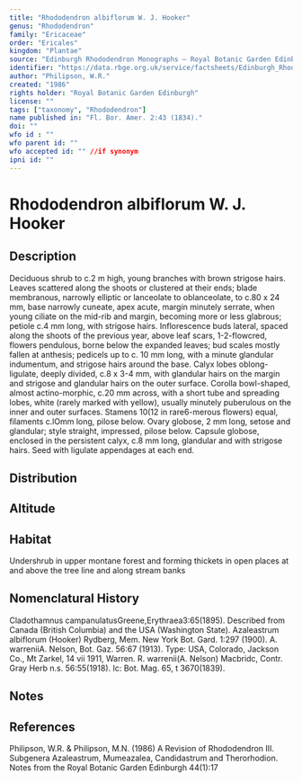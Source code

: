 ```yaml
---
title: "Rhododendron albiflorum W. J. Hooker"
genus: "Rhododendron"
family: "Ericaceae"
order: "Ericales"
kingdom: "Plantae"
source: "Edinburgh Rhododendron Monographs – Royal Botanic Garden Edinburgh"
identifier: "https://data.rbge.org.uk/service/factsheets/Edinburgh_Rhododendron_Monographs.xhtml"
author: "Philipson, W.R."
created: "1986"
rights holder: "Royal Botanic Garden Edinburgh"
license: ""
tags: ["taxonomy", "Rhododendron"]
name published in: "Fl. Bor. Amer. 2:43 (1834)."
doi: ""
wfo id : ""
wfo parent id: ""
wfo accepted id: "" //if synonym                      
ipni id: ""
---
```


                       

# Rhododendron albiflorum W. J. Hooker

## Description
Deciduous shrub to c.2 m high, young branches with brown strigose hairs. Leaves scattered along the shoots or clustered at their ends; blade membranous, narrowly elliptic or lanceolate to oblanceolate, to c.80 x 24 mm, base narrowly cuneate, apex acute, margin minutely serrate, when young ciliate on the mid-rib and margin, becoming more or less glabrous; petiole c.4 mm long, with strigose hairs. Inflorescence buds lateral, spaced along the shoots of the previous year, above leaf scars, 1-2-flowcred, flowers pendulous, borne below the expanded leaves; bud scales mostly fallen at anthesis; pedicels up to c. 10 mm long, with a minute glandular indumentum, and strigose hairs around the base. Calyx lobes oblong-ligulate, deeply divided, c.8 x 3-4 mm, with glandular hairs on the margin and strigose and glandular hairs on the outer surface. Corolla bowl-shaped, almost actino-morphic, c.20 mm across, with a short tube and spreading lobes, white (rarely marked with yellow), usually minutely puberulous on the inner and outer surfaces. Stamens 10(12 in rare6-merous flowers) equal, filaments c.lOmm long, pilose below. Ovary globose, 2 mm long, setose and glandular; style straight, impressed, pilose below. Capsule globose, enclosed in the persistent calyx, c.8 mm long, glandular and with strigose hairs. Seed with ligulate appendages at each end.

## Distribution


## Altitude


## Habitat
Undershrub in upper montane forest and forming thickets in open places at and above the tree line and along stream banks

## Nomenclatural History
Cladothamnus campanulatusGreene,Erythraea3:65(1895). Described from Canada (British Columbia) and the USA (Washington State). Azaleastrum albiflorum (Hooker) Rydberg, Mem. New York Bot. Gard. 1:297 (1900). A. warreniiA. Nelson, Bot. Gaz. 56:67 (1913). Type: USA, Colorado, Jackson Co., Mt Zarkel, 14 vii 1911, Warren. R. warrenii(A. Nelson) Macbridc, Contr. Gray Herb n.s. 56:55(1918). Ic: Bot. Mag. 65, t 3670(1839).
                       
## Notes


## References

Philipson, W.R. & Philipson, M.N. (1986) A Revision of Rhododendron III. Subgenera Azaleastrum, Mumeazalea, Candidastrum and Therorhodion. Notes from the Royal Botanic Garden Edinburgh 44(1):17
